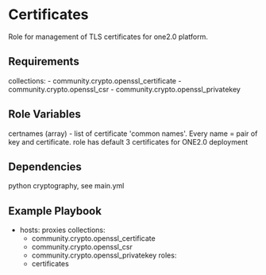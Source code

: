 Certificates
============

Role for management of TLS certificates for one2.0 platform.

Requirements
------------

  collections:
    - community.crypto.openssl_certificate
    - community.crypto.openssl_csr
    - community.crypto.openssl_privatekey

Role Variables
--------------

certnames (array) - list of certificate 'common names'. Every name = pair of key and certificate.
role has default 3 certificates for ONE2.0 deployment

Dependencies
------------
python cryptography, see main.yml

Example Playbook
----------------

- hosts: proxies
  collections:
    - community.crypto.openssl_certificate
    - community.crypto.openssl_csr
    - community.crypto.openssl_privatekey
  roles:
    - certificates
